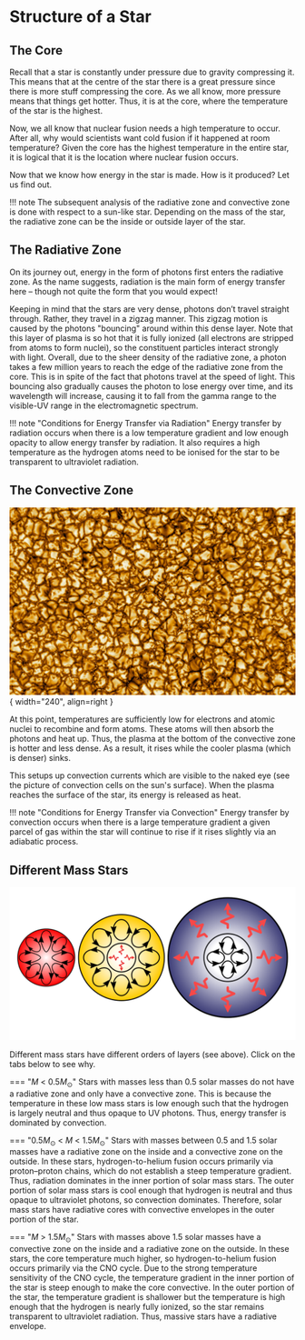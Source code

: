 # Structure of a Star

## The Core

Recall that a star is constantly under pressure due to gravity compressing it. This means that at the centre of the star
there is a great pressure since there is more stuff compressing the core. As we all know, more pressure means that things 
get hotter. Thus, it is at the core, where the temperature of the star is the highest.

Now, we all know that nuclear fusion needs a high temperature to occur. After all, why would scientists want cold fusion
if it happened at room temperature? Given the core has the highest temperature in the entire star, it is logical that
it is the location where nuclear fusion occurs.

Now that we know how energy in the star is made. How is it produced? Let us find out.

!!! note
    The subsequent analysis of the radiative zone and convective zone is done with respect to a sun-like star. Depending on
    the mass of the star, the radiative zone can be the inside or outside layer of the star.

## The Radiative Zone

On its journey out, energy in the form of photons first enters the radiative zone. 
As the name suggests, radiation is the main form of energy transfer here – though not quite the form that you would expect!

Keeping in mind that the stars are very dense, photons don’t travel straight through. 
Rather, they travel in a zigzag manner. This zigzag motion is caused by the photons 
"bouncing" around within this dense layer. Note that this layer of plasma is so hot that it is 
fully ionized (all electrons are stripped from atoms to form nuclei), so the constituent particles 
interact strongly with light. Overall, due to the sheer density of the radiative zone, a photon takes a few million
years to reach the edge of the radiative zone from the core. This is in spite of the fact that
photons travel at the speed of light. This bouncing also gradually causes the photon to lose
energy over time, and its wavelength will increase, causing it to fall from the gamma range to
the visible-UV range in the electromagnetic spectrum.


!!! note "Conditions for Energy Transfer via Radiation"
    Energy transfer by radiation occurs when there is a low temperature gradient and low enough opacity
    to allow energy transfer by radiation. It also requires a high temperature as the hydrogen atoms need to be ionised
    for the star to be transparent to ultraviolet radiation.

## The Convective Zone

![Convection cells on the Sun's Surface](../assets/sun_convection.png){ width="240", align=right }

At this point, temperatures are sufficiently low for electrons and atomic nuclei to recombine and form
atoms. These atoms will then absorb the photons and heat up. Thus, the plasma at the bottom of the convective zone is
hotter and less dense. As a result, it rises while the cooler plasma (which is denser) sinks. 

This setups up convection currents which are visible to the naked eye (see the picture of convection cells on the sun's surface). 
When the plasma reaches the surface of the star, its energy is released as heat.

!!! note "Conditions for Energy Transfer via Convection"
    Energy transfer by convection occurs when there is a large temperature gradient a given parcel of gas within the star 
    will continue to rise if it rises slightly via an adiabatic process. 

## Different Mass Stars

![](../assets/star_structures.svg)

Different mass stars have different orders of layers (see above). Click on the tabs below to see why.

=== "$M$ < $0.5 M_\odot$"
    Stars with masses less than 0.5 solar masses do not have a radiative zone and only have a convective zone.
    This is because the temperature in these low mass stars is low enough such that the hydrogen is largely neutral
    and thus opaque to UV photons. Thus, energy transfer is dominated by convection.

=== "$0.5 M_\odot$ < $M$ < $1.5 M_\odot$"
    Stars with masses between 0.5 and 1.5 solar masses have a radiative zone on the inside and a convective zone on the outside.
    In these stars, hydrogen-to-helium fusion occurs primarily via proton–proton chains, which do not establish a steep 
    temperature gradient. Thus, radiation dominates in the inner portion of solar mass stars. The outer portion of solar 
    mass stars is cool enough that hydrogen is neutral and thus opaque to ultraviolet photons, so convection dominates. 
    Therefore, solar mass stars have radiative cores with convective envelopes in the outer portion of the star.    

=== "$M$ > $1.5 M_\odot$"
    Stars with masses above 1.5 solar masses have a convective zone on the inside and a radiative zone on the outside.
    In these stars, the core temperature much higher, so hydrogen-to-helium fusion occurs primarily via the CNO cycle. 
    Due to the strong temperature sensitivity of the CNO cycle, the temperature gradient in the inner portion of the star 
    is steep enough to make the core convective. In the outer portion of the star, the temperature gradient is shallower 
    but the temperature is high enough that the hydrogen is nearly fully ionized, so the star remains transparent to ultraviolet radiation. 
    Thus, massive stars have a radiative envelope.
